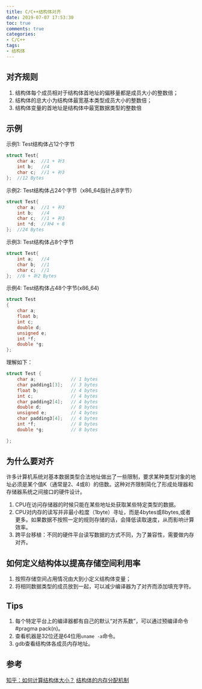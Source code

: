 ```yaml
---
title: C/C++结构体对齐
date: 2019-07-07 17:53:30
toc: true
comments: true
categories: 
- C/C++
tags: 
- 结构体
---
```


## 对齐规则
1. 结构体每个成员相对于结构体首地址的偏移量都是成员大小的整数倍；
2. 结构体的总大小为结构体最宽基本类型成员大小的整数倍；
3. 结构体变量的首地址是结构体中最宽数据类型的整数倍


## 示例
示例1: Test结构体占12个字节
```cpp
struct Test{
    char a;  //1 + 补3
    int b;   //4
    char c;  //1 + 补3
};  //12 Bytes
```

示例2: Test结构体占24个字节（x86_64指针占8字节）
```cpp
struct Test{
    char a;  //1 + 补3
    int b;   //4
    char c;  //1 + 补3
    int *d;  //补4 + 8
};  //24 Bytes
```

示例3: Test结构体占8个字节
```cpp
struct Test{
    int a;   //4
    char b;  //1
    char c;  //1
};  //6 + 补2 Bytes
```

示例4: Test结构体占48个字节(x86_64)
```cpp
struct Test
{
    char a;
    float b;
    int c;
    double d;
    unsigned e;
    int *f;
    double *g;
};
```
理解如下：
```cpp
struct Test {
    char a;             // 1 bytes
    char padding1[3];   // 3 bytes
    float b;            // 4 bytes
    int c;              // 4 bytes
    char padding2[4];   // 4 bytes
    double d;           // 8 bytes
    unsigned e;         // 4 bytes
    char padding3[4];   // 4 bytes
    int *f;             // 8 bytes
    double *g;          // 8 bytes
    
};
```

## 为什么要对齐
许多计算机系统对基本数据类型合法地址做出了一些限制，要求某种类型对象的地址必须是某个值K（通常是2、4或8）的倍数。这种对齐限制简化了形成处理器和存储器系统之间接口的硬件设计。
1. CPU在访问存储器的时候只能在某些地址处获取某些特定类型的数据。
2. CPU对内存的读写并非最小粒度（1byte）寻址，而是4bytes或8bytes,或者更多。如果数据不按照一定的规则存储的话，会降低读取速度，从而影响计算效率。
3. 跨平台移植：不同的硬件平台读写数据的方式不同，为了兼容性，需要做内存对齐。

## 如何定义结构体以提高存储空间利用率
1. 按照存储空间占用情况由大到小定义结构体变量；
2. 将相同数据类型的成员放到一起，可以减少编译器为了对齐而添加填充字符。

## Tips
1. 每个特定平台上的编译器都有自己的默认“对齐系数”，可以通过预编译命令#pragma pack(n)。
2. 查看机器是32位还是64位用``uname -a``命令。
3. gdb查看结构体各成员内存地址。

## 参考
[知乎：如何计算结构体大小？](https://www.zhihu.com/question/28958350)
[结构体的内存分配机制](https://www.cnblogs.com/plxx/p/3382588.html)
